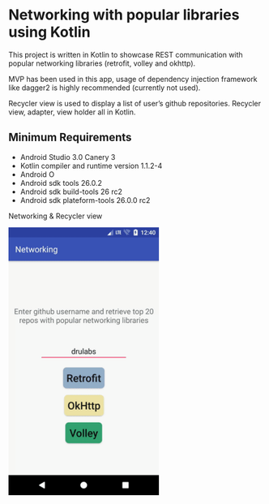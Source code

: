 # Networking with popular libraries using Kotlin

This project is written in Kotlin to showcase REST communication with popular networking libraries (retrofit, volley and okhttp).

MVP has been used in this app, usage of dependency injection framework like dagger2 is highly recommended (currently not used).

Recycler view is used to display a list of user’s github repositories. Recycler view, adapter, view holder all in Kotlin.


## Minimum Requirements

 * Android Studio 3.0 Canery 3
 * Kotlin compiler and runtime version 1.1.2-4
 * Android O
 * Android sdk tools 26.0.2
 * Android sdk build-tools 26 rc2
 * Android sdk plateform-tools 26.0.0 rc2
 
Networking & Recycler view

<img src="../gifs/networking_with_kotlin_003.gif" width="59%">
